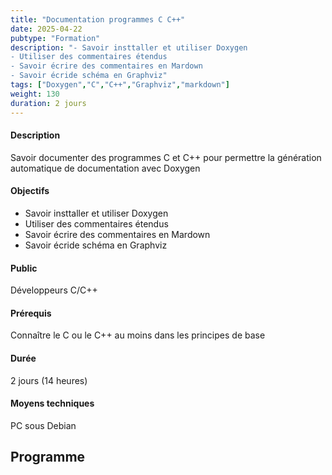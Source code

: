 ```yaml
---
title: "Documentation programmes C C++"
date: 2025-04-22
pubtype: "Formation"
description: "- Savoir insttaller et utiliser Doxygen
- Utiliser des commentaires étendus
- Savoir écrire des commentaires en Mardown
- Savoir écride schéma en Graphviz"
tags: ["Doxygen","C","C++","Graphviz","markdown"]
weight: 130
duration: 2 jours
---
```


#### Description

Savoir documenter  des programmes C et C++ pour permettre
la génération automatique de documentation avec Doxygen

#### Objectifs

- Savoir insttaller et utiliser Doxygen
- Utiliser des commentaires étendus
- Savoir écrire des commentaires en Mardown
- Savoir écride schéma en Graphviz

#### Public

Développeurs C/C++

#### Prérequis

Connaître le C ou le C++ au moins dans les principes de base

#### Durée

2 jours (14 heures)

#### Moyens techniques 

PC sous Debian

## Programme




